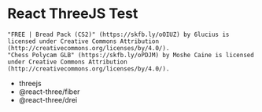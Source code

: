 # React ThreeJS Test

```
"FREE | Bread Pack (CS2)" (https://skfb.ly/oOIUZ) by 6lucius is licensed under Creative Commons Attribution (http://creativecommons.org/licenses/by/4.0/).
"Chess Polycam GLB" (https://skfb.ly/oPDJM) by Moshe Caine is licensed under Creative Commons Attribution (http://creativecommons.org/licenses/by/4.0/).
```

- threejs
- @react-three/fiber
- @react-three/drei
